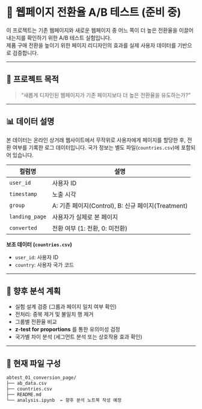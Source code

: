 # 🔄 웹페이지 전환율 A/B 테스트 (준비 중)

이 프로젝트는 기존 웹페이지와 새로운 웹페이지 중 어느 쪽이 더 높은 전환율을 이끌어내는지를 확인하기 위한 A/B 테스트 실험입니다.  
제품 구매 전환을 높이기 위한 페이지 리디자인의 효과를 실제 사용자 데이터를 기반으로 검증합니다.

---

## 📌 프로젝트 목적

> “새롭게 디자인된 웹페이지가 기존 페이지보다 더 높은 전환율을 유도하는가?”

---

## 📊 데이터 설명

본 데이터는 온라인 상거래 웹사이트에서 무작위로 사용자에게 페이지를 할당한 후, 전환 여부를 기록한 로그 데이터입니다. 국가 정보는 별도 파일(`countries.csv`)에 포함되어 있습니다.

| 컬럼명 | 설명 |
|--------|------|
| `user_id` | 사용자 ID |
| `timestamp` | 노출 시각 |
| `group` | A: 기존 페이지(Control), B: 신규 페이지(Treatment) |
| `landing_page` | 사용자가 실제로 본 페이지 |
| `converted` | 전환 여부 (1: 전환, 0: 미전환) |

**보조 데이터 (`countries.csv`)**  
- `user_id`: 사용자 ID  
- `country`: 사용자 국가 코드

---

## 🧪 향후 분석 계획

- 실험 설계 검증 (그룹과 페이지 일치 여부 확인)
- 전처리: 중복 제거 및 불일치 행 제거
- 그룹별 전환율 비교
- **z-test for proportions** 를 통한 유의미성 검정
- 국가별 차이 분석 (세그먼트 분석 또는 상호작용 효과 확인)

---

## 📂 현재 파일 구성

```bash
abtest_01_conversion_page/
├── ab_data.csv
├── countries.csv
├── README.md
└── analysis.ipynb  ← 향후 분석 노트북 작성 예정
